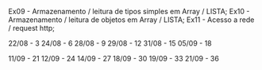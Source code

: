Ex09 - Armazenamento / leitura de tipos simples em Array / LISTA;
Ex10 - Armazenamento / leitura de objetos em Array / LISTA;
Ex11 - Acesso a rede / request http;



22/08 - 3
24/08 - 6
28/08 - 9
29/08 - 12
31/08 - 15
05/09 - 18

11/09 - 21
12/09 - 24
14/09 - 27
18/09 - 30
19/09 - 33
21/09 - 36